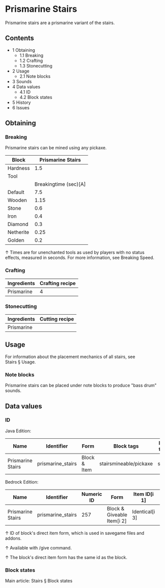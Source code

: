 # Prismarine Stairs
Prismarine stairs are a prismarine variant of the stairs.

## Contents
- 1 Obtaining
	- 1.1 Breaking
	- 1.2 Crafting
	- 1.3 Stonecutting
- 2 Usage
	- 2.1 Note blocks
- 3 Sounds
- 4 Data values
	- 4.1 ID
	- 4.2 Block states
- 5 History
- 6 Issues

## Obtaining
### Breaking
Prismarine stairs can be mined using any pickaxe.

| Block     | Prismarine Stairs     |
|-----------|-----------------------|
| Hardness  | 1.5                   |
| Tool      |                       |
|           | Breakingtime (sec)[A] |
| Default   | 7.5                   |
| Wooden    | 1.15                  |
| Stone     | 0.6                   |
| Iron      | 0.4                   |
| Diamond   | 0.3                   |
| Netherite | 0.25                  |
| Golden    | 0.2                   |


↑ Times are for unenchanted tools as used by players with no status effects, measured in seconds. For more information, see Breaking Speed.


### Crafting
| Ingredients | Crafting recipe |
|-------------|-----------------|
| Prismarine  | 4               |

### Stonecutting
| Ingredients | Cutting recipe |
|-------------|----------------|
| Prismarine  |                |

## Usage
For information about the placement mechanics of all stairs, see Stairs § Usage.

### Note blocks
Prismarine stairs can be placed under note blocks to produce "bass drum" sounds.

## Data values
### ID
Java Edition:

| Name              | Identifier        | Form         | Block tags             | Item tags | Translation key                   |
|-------------------|-------------------|--------------|------------------------|-----------|-----------------------------------|
| Prismarine Stairs | prismarine_stairs | Block & Item | stairsmineable/pickaxe | stairs    | block.minecraft.prismarine_stairs |

Bedrock Edition:

| Name              | Identifier        | Numeric ID | Form                       | Item ID[i 1]   | Translation key             |
|-------------------|-------------------|------------|----------------------------|----------------|-----------------------------|
| Prismarine Stairs | prismarine_stairs | 257        | Block & Giveable Item[i 2] | Identical[i 3] | tile.prismarine_stairs.name |


↑ ID of block's direct item form, which is used in savegame files and addons.

↑ Available with /give command.

↑ The block's direct item form has the same id as the block.


### Block states
Main article: Stairs § Block states

